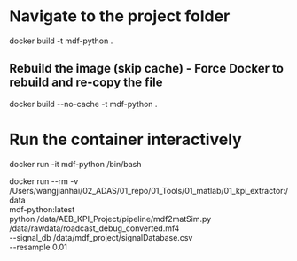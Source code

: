 # Navigate to the project folder
docker build -t mdf-python .

## Rebuild the image (skip cache) - Force Docker to rebuild and re-copy the file
docker build --no-cache -t mdf-python .

# Run the container interactively 
docker run -it mdf-python /bin/bash



docker run --rm -v /Users/wangjianhai/02_ADAS/01_repo/01_Tools/01_matlab/01_kpi_extractor:/data \
    mdf-python:latest \
    python /data/AEB_KPI_Project/pipeline/mdf2matSim.py \
        /data/rawdata/roadcast_debug_converted.mf4 \
        --signal_db /data/mdf_project/signalDatabase.csv \
        --resample 0.01